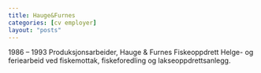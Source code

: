 ```yaml
---
title: Hauge&Furnes
categories: [cv employer]
layout: "posts"
---
```


1986 – 1993 Produksjonsarbeider, Hauge & Furnes Fiskeoppdrett
Helge- og feriearbeid ved fiskemottak, fiskeforedling og lakseoppdrettsanlegg.
